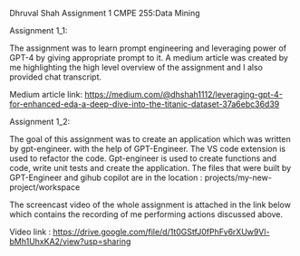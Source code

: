 Dhruval Shah
Assignment 1
CMPE 255:Data Mining

Assignment 1_1: 

The assignment was to learn prompt engineering and leveraging power of GPT-4 by giving appropriate prompt to it. A medium article was created by me highlighting the high level overview of the assignment and I also provided chat transcript.

Medium article link: 
https://medium.com/@dhshah1112/leveraging-gpt-4-for-enhanced-eda-a-deep-dive-into-the-titanic-dataset-37a6ebc36d39


Assignment 1_2:

The goal of this assignment was to create an application which was written by gpt-engineer. with the help of GPT-Engineer. The VS code extension is used to refactor the code. Gpt-engineer is used to create functions and code, write unit tests and create the application. The files that were built by GPT-Engineer and gihub copilot are in the location : projects/my-new-project/workspace

The screencast video of the whole assignment is attached in the link below which contains the recording of me performing actions discussed above.

Video link : https://drive.google.com/file/d/1t0GStfJ0fPhFv6rXUw9Vl-bMh1UhxKA2/view?usp=sharing